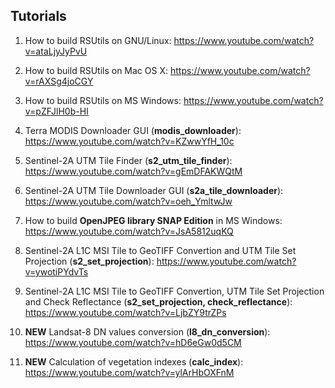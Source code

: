 
## Tutorials

1. How to build RSUtils on GNU/Linux:
    https://www.youtube.com/watch?v=ataLjyJyPvU

2. How to build RSUtils on Mac OS X:
    https://www.youtube.com/watch?v=rAXSg4joCGY

3. How to build RSUtils on MS Windows:
    https://www.youtube.com/watch?v=pZFJlH0b-HI

4. Terra MODIS Downloader GUI (**modis_downloader**):
    https://www.youtube.com/watch?v=KZwwYfH_10c

5. Sentinel-2A UTM Tile Finder (**s2_utm_tile_finder**):
    https://www.youtube.com/watch?v=gEmDFAKWQtM

6. Sentinel-2A UTM Tile Downloader GUI (**s2a_tile_downloader**):
    https://www.youtube.com/watch?v=oeh_YmltwJw

7. How to build **OpenJPEG library SNAP Edition** in MS Windows:
    https://www.youtube.com/watch?v=JsA5812uqKQ

8. Sentinel-2A L1C MSI Tile to GeoTIFF Convertion and UTM Tile Set Projection (**s2_set_projection**):
    https://www.youtube.com/watch?v=ywotiPYdvTs

9. Sentinel-2A L1C MSI Tile to GeoTIFF Convertion, UTM Tile Set Projection and Check Reflectance (**s2_set_projection, check_reflectance**):
    https://www.youtube.com/watch?v=LjbZY9trZPs

10. **NEW** Landsat-8 DN values conversion (**l8_dn_conversion**):
    https://www.youtube.com/watch?v=hD6eGw0d5CM

11. **NEW** Calculation of vegetation indexes (**calc_index**):
    https://www.youtube.com/watch?v=ylArHbOXFnM

